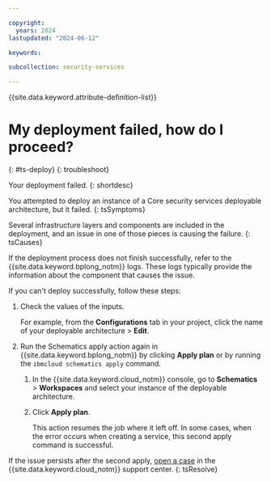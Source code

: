 ```yaml
---

copyright:
  years: 2024
lastupdated: "2024-06-12"

keywords: 

subcollection: security-services

---
```


{{site.data.keyword.attribute-definition-list}}

# My deployment failed, how do I proceed?
{: #ts-deploy}
{: troubleshoot}

Your deployment failed.
{: shortdesc}

You attempted to deploy an instance of a Core security services deployable architecture, but it failed.
{: tsSymptoms}

Several infrastructure layers and components are included in the deployment, and an issue in one of those pieces is causing the failure. 
{: tsCauses}

If the deployment process does not finish successfully, refer to the {{site.data.keyword.bplong_notm}} logs. These logs typically provide the information about the component that causes the issue.

If you can't deploy successfully, follow these steps:

1.  Check the values of the inputs.

    For example, from the **Configurations** tab in your project, click the name of your deployable architecture > **Edit**.
1.  Run the Schematics apply action again in {{site.data.keyword.bplong_notm}} by clicking **Apply plan** or by running the `ibmcloud schematics apply` command.

    1.  In the {{site.data.keyword.cloud_notm}} console, go to **Schematics** > **Workspaces** and select your instance of the deployable architecture.
    1.  Click **Apply plan**.

        This action resumes the job where it left off. In some cases, when the error occurs when creating a service, this second apply command is successful.

If the issue persists after the second apply, [open a case](/docs/security-services?topic=security-services-help-support#support-case-details) in the {{site.data.keyword.cloud_notm}} support center.
{: tsResolve}
